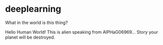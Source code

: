 # deeplearning

What in the world is this thing?

Hello Human World!
This is alien speaking from AlPHaG06969...
Story your planet will be destroyed.
